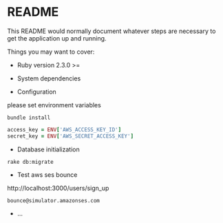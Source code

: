 # README

This README would normally document whatever steps are necessary to get the
application up and running.

Things you may want to cover:

* Ruby version
  2.3.0 >=
* System dependencies

* Configuration

please set environment variables

```
bundle install
```

```ruby
access_key = ENV['AWS_ACCESS_KEY_ID']
secret_key = ENV['AWS_SECRET_ACCESS_KEY']
```

* Database initialization

```
rake db:migrate
```

* Test aws ses bounce

http://localhost:3000/users/sign_up

`bounce@simulator.amazonses.com`

* ...
